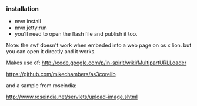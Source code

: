 ### installation
* mvn install
* mvn jetty:run
* you'll need to open the flash file and publish it too.

Note: the swf doesn't work when embeded into a web page on os x lion. but you can open it directly and it works.

Makes use of: 
http://code.google.com/p/in-spirit/wiki/MultipartURLLoader

https://github.com/mikechambers/as3corelib

and a sample from roseindia:

http://www.roseindia.net/servlets/upload-image.shtml